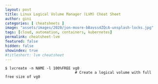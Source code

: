 ```yaml
---
layout: post
title: Linux Logical Volume Manager (LVM) Cheat Sheet
author: gini
categories: [ cheatsheets ]
image: "assets/images/2020/jon-moore-bBavss4ZQcA-unsplash-locks.jpg"
tags: [cloud, automation, containers, kubernetes]
permalink: cheatsheet-lvm
featured: false
hidden: false
showindex: true
#titleshort: lvm cheatsheet
---
```




```shell
$ lvcreate -n NAME -l 100%FREE vg0
                                # Create a logical volume with full free size of vg0

```                                